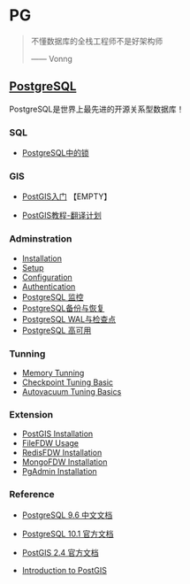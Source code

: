 # PG

> 不懂数据库的全栈工程师不是好架构师
>
> —— Vonng



## [PostgreSQL](pg/)

PostgreSQL是世界上最先进的开源关系型数据库！

### SQL

- [PostgreSQL中的锁](note/pg-sql-lock.md) 

### GIS

- [PostGIS入门](gis/intro.md) 【EMPTY】


- [PostGIS教程-翻译计划](gis/README.md)

### Adminstration

- [Installation](pg/pg-admin-install.md)
- [Setup](pg/pg-admin-setup.md)
- [Configuration](pg/pg-admin-config.md)
- [Authentication](pg/pg-admin-auth.md)
- [PostgreSQL 监控](pg/pg-admin-monitor.md)
- [PostgreSQL备份与恢复](pg/pg-admin-backup.md)  
- [PostgreSQL WAL与检查点](pg/pg-admin-wal.md) 
- [PostgreSQL 高可用](pg/pg-admin-ha.md) 

### Tunning

- [Memory Tunning](pg/pg-tune-memory.md) 
- [Checkpoint Tuning Basic](pg/pg-tune-checkpoint)
- [Autovacuum Tuning Basics](pg/pg-tune-autovacuum.md) 

### Extension

- [PostGIS Installation](pg/ext-postgis-install.md)
- [FileFDW Usage](pg/ext-file_fdw-intro.md)
- [RedisFDW Installation](pg/ext-redis_fdw-install.md)
- [MongoFDW Installation](pg/ext-mongo_fdw-install.md)
- [PgAdmin Installation](pg/ext-pgadmin-install.md)

### Reference

- [PostgreSQL 9.6 中文文档](http://www.postgres.cn/docs/9.6/)
- [PostgreSQL 10.1 官方文档](https://www.postgresql.org/docs/10/static/index.html)


- [PostGIS 2.4 官方文档](https://postgis.net/docs/manual-2.4/)


- [Introduction to PostGIS](http://workshops.boundlessgeo.com/postgis-intro/index.html)

